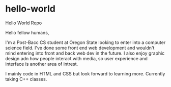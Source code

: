 # hello-world
Hello World Repo

Hello fellow humans,

I'm a Post-Bacc CS student at Oregon State looking to enter into a computer science field. I've done some front end web development and wouldn't mind entering into front and back web dev in the future. I also enjoy graphic design adn how people interact with media, so user experience and interface is another area of intrest.

I mainly code in HTML and CSS but look forward to learning more. Currently taking C++ classes.
